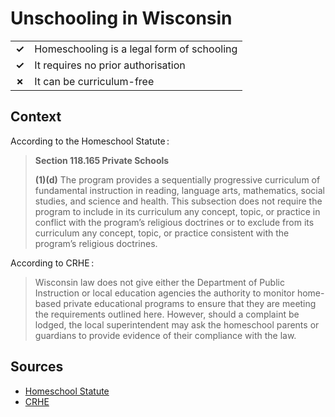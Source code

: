 # Unschooling in Wisconsin

|       |                                            |
| ----- | ------------------------------------------ |
| **✓** | Homeschooling is a legal form of schooling |
| **✓** | It requires no prior authorisation         |
| **✗** | It can be curriculum-free                  |

## Context

According to the Homeschool Statute :

> **Section 118.165 Private Schools**
>
> **(1)(d)** The program provides a sequentially progressive curriculum of fundamental
> instruction in reading, language arts, mathematics, social studies, and science and health.
> This subsection does not require the program to include in its curriculum any concept,
> topic, or practice in conflict with the program’s religious doctrines or to exclude from its
> curriculum any concept, topic, or practice consistent with the program’s religious
> doctrines.

According to CRHE :

> Wisconsin law does not give either the Department of Public Instruction or local education agencies the authority to monitor home-based private educational programs to ensure that they are meeting the requirements outlined here. However, should a complaint be lodged, the local superintendent may ask the homeschool parents or guardians to provide evidence of their compliance with the law.

## Sources

- [Homeschool Statute](https://dpi.wi.gov/sites/default/files/imce/parental-education-options/pdf/home%20based%20statutes.pdf)
- [CRHE](https://responsiblehomeschooling.org/state-by-state/wisconsin/)
